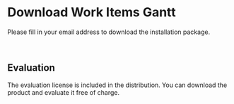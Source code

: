 # Download Work Items Gantt

Please fill in your email address to download the installation package.

<style>
 #hs-form-iframe-0{
    height:170px !important;
    width:80% !important;
    }
</style>

<br>
<script charset="utf-8" type="text/javascript" src="//js.hsforms.net/forms/shell.js"></script>
<script>
  hbspt.forms.create({
	portalId: "6265870",
	formId: "385aed16-fb7a-469c-a416-b644cca90b05"
});
</script>

## Evaluation

The evaluation license is included in the distribution. You can download the product and evaluate it free of charge.


